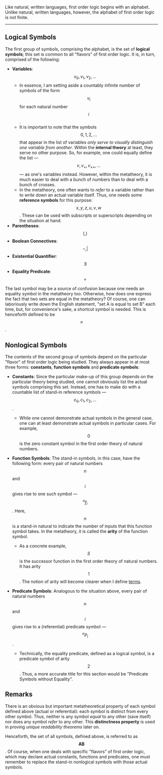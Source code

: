 Like natural, written languages, first order logic begins with an alphabet. Unlike natural, written languages, however, the alphabet of first order logic is not finite.

---


## Logical Symbols

The first group of symbols, comprising the alphabet, is the set of **logical symbols**; this set is common to all "flavors" of first order logic. It is, in turn, comprised of the following:

* **Variables**: $$v_0, v_1, v_2, ...$$
	* In essence, I am setting aside a countably infinite number of symbols of the form $$v_i$$ for each natural number $$i$$.
	* It is important to note that the symbols $$0, 1, 2, ...$$ that appear in the list of variables _only serve to visually distinguish one variable from another_. Within the **internal theory** at least, they serve no other purpose. So, for example, one could equally define the list &mdash; $$v, v_\times, v_{\times\times}, ...$$ &mdash; as one's variables instead. However, within the metatheory, it is much easier to deal with a bunch of numbers than to deal with a bunch of crosses.
	* In the metatheory, one often wants to _refer_ to a variable rather than to _write down_ an actual variable itself. Thus, one needs some **reference symbols** for this purpose: $$x, y, z, u, v, w$$. These can be used with subscripts or superscripts depending on the situation at hand.
* **Parentheses**: $$(, )$$
* **Boolean Connectives**: $$\neg, |$$
* **Existential Quantifier**: $$\exists$$
* **Equality Predicate**: $$=$$

The last symbol may be a source of confusion because one needs an equality symbol in the metatheory too. Otherwise, how does one express the fact that two sets are equal in the metatheory? Of course, one can laboriously write down the English statement, "set A is equal to set B" each time, but, for convenience's sake, a shortcut symbol is needed. This is henceforth defined to be $$\equiv$$.


## Nonlogical Symbols

The contents of the second group of symbols depend on the particular "flavor" of first order logic being studied. They always appear in at most three forms: **constants**, **function symbols** and **predicate symbols**:

* **Constants**: Since the particular make-up of this group depends on the particular theory being studied, one cannot obviously list the actual symbols comprising this set. Instead, one has to make do with a countable list of stand-in reference symbols &mdash; $$c_0, c_1, c_2, ...$$.
	* While one cannot demonstrate actual symbols in the general case, one can at least demonstrate actual symbols in particular cases. For example, $$0$$ is the zero constant symbol in the first order theory of natural numbers.

* **Function Symbols**: The stand-in symbols, in this case, have the following form: every pair of natural numbers $$n$$ and $$i$$ gives rise to one such symbol &mdash; $$^nf_i$$. Here, $$n$$ is a stand-in natural to indicate the number of inputs that this function symbol takes. In the metatheory, it is called the **arity** of the function symbol.
	* As a concrete example, $$S$$ is the successor function in the first order theory of natural numbers. It has arity $$1$$. The notion of arity will become clearer when I define [terms](refined_strings/terms.md).
* **Predicate Symbols**: Analogous to the situation above, every pair of natural numbers $$n$$ and $$i$$ gives rise to a (referential) predicate symbol &mdash; $$^nP_i$$.
	* Technically, the equality predicate, defined as a logical symbol, is a predicate symbol of arity $$2$$. Thus, a more accurate title for this section would be "Predicate Symbols without Equality".


## Remarks

There is an obvious but important metatheoretical property of each symbol defined above (actual or referential): each symbol is distinct from every other symbol. Thus, neither is any symbol _equal_ to any other (save itself) nor does any symbol _refer_ to any other. This **distinctness property** is used in proving _unique readability theorems_ later on.

Henceforth, the set of all symbols, defined above, is referred to as $$\mathbf{AB}$$. Of course, when one deals with specific "flavors" of first order logic, which may declare actual constants, functions and predicates, one must remember to replace the stand-in nonlogical symbols with those actual symbols.